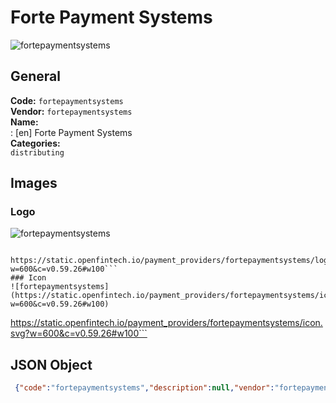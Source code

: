 # Forte Payment Systems 
![fortepaymentsystems](https://static.openfintech.io/payment_providers/fortepaymentsystems/logo.svg?w=600&c=v0.59.26#w100)  
## General 
**Code:** `fortepaymentsystems`  
**Vendor:** `fortepaymentsystems`  
**Name:**  
:	[en] Forte Payment Systems  
**Categories:**  
`distributing`  
## Images 
### Logo 
![fortepaymentsystems](https://static.openfintech.io/payment_providers/fortepaymentsystems/logo.svg?w=600&c=v0.59.26#w100)  
```
 https://static.openfintech.io/payment_providers/fortepaymentsystems/logo.svg?w=600&c=v0.59.26#w100```  
### Icon 
![fortepaymentsystems](https://static.openfintech.io/payment_providers/fortepaymentsystems/icon.svg?w=600&c=v0.59.26#w100)  
```
 https://static.openfintech.io/payment_providers/fortepaymentsystems/icon.svg?w=600&c=v0.59.26#w100```  
## JSON Object 
```json
 {"code":"fortepaymentsystems","description":null,"vendor":"fortepaymentsystems","categories":["distributing"],"countries":null,"payment_method":null,"payout_method":null,"metadata":{"about_payments_code":"fortepaymentsystems"},"name":{"en":"Forte Payment Systems"}}```  
